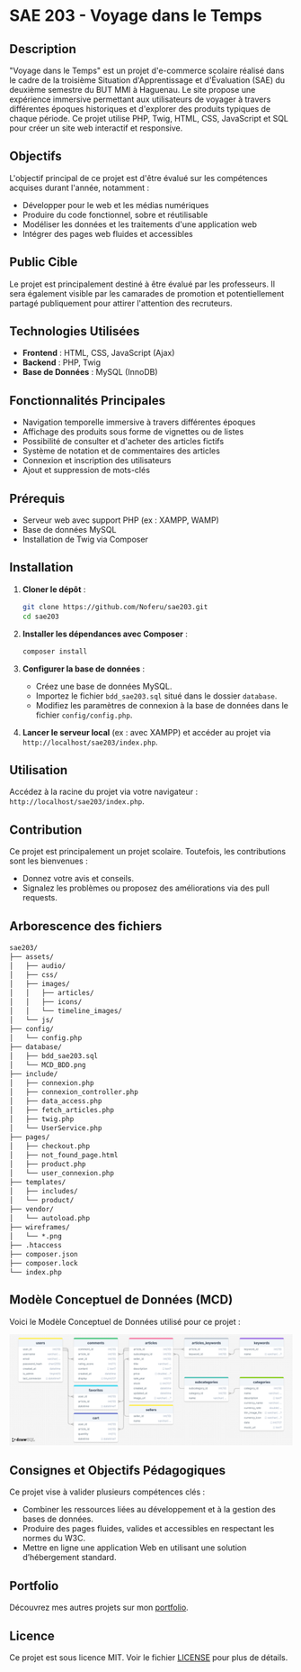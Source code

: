 
# SAE 203 - Voyage dans le Temps

## Description
"Voyage dans le Temps" est un projet d'e-commerce scolaire réalisé dans le cadre de la troisième Situation d'Apprentissage et d'Évaluation (SAE) du deuxième semestre du BUT MMI à Haguenau. Le site propose une expérience immersive permettant aux utilisateurs de voyager à travers différentes époques historiques et d'explorer des produits typiques de chaque période. Ce projet utilise PHP, Twig, HTML, CSS, JavaScript et SQL pour créer un site web interactif et responsive.

## Objectifs
L'objectif principal de ce projet est d'être évalué sur les compétences acquises durant l'année, notamment :
- Développer pour le web et les médias numériques
- Produire du code fonctionnel, sobre et réutilisable
- Modéliser les données et les traitements d'une application web
- Intégrer des pages web fluides et accessibles

## Public Cible
Le projet est principalement destiné à être évalué par les professeurs. Il sera également visible par les camarades de promotion et potentiellement partagé publiquement pour attirer l'attention des recruteurs.

## Technologies Utilisées
- **Frontend** : HTML, CSS, JavaScript (Ajax)
- **Backend** : PHP, Twig
- **Base de Données** : MySQL (InnoDB)

## Fonctionnalités Principales
- Navigation temporelle immersive à travers différentes époques
- Affichage des produits sous forme de vignettes ou de listes
- Possibilité de consulter et d'acheter des articles fictifs
- Système de notation et de commentaires des articles
- Connexion et inscription des utilisateurs
- Ajout et suppression de mots-clés

## Prérequis
- Serveur web avec support PHP (ex : XAMPP, WAMP)
- Base de données MySQL
- Installation de Twig via Composer

## Installation

1. **Cloner le dépôt** :
   ```bash
   git clone https://github.com/Noferu/sae203.git
   cd sae203
   ```

2. **Installer les dépendances avec Composer** :
   ```bash
   composer install
   ```

3. **Configurer la base de données** :
   - Créez une base de données MySQL.
   - Importez le fichier `bdd_sae203.sql` situé dans le dossier `database`.
   - Modifiez les paramètres de connexion à la base de données dans le fichier `config/config.php`.

4. **Lancer le serveur local** (ex : avec XAMPP) et accéder au projet via `http://localhost/sae203/index.php`.

## Utilisation
Accédez à la racine du projet via votre navigateur : `http://localhost/sae203/index.php`.

## Contribution
Ce projet est principalement un projet scolaire. Toutefois, les contributions sont les bienvenues :
- Donnez votre avis et conseils.
- Signalez les problèmes ou proposez des améliorations via des pull requests.

## Arborescence des fichiers
```
sae203/
├── assets/
│   ├── audio/
│   ├── css/
│   ├── images/
│   │   ├── articles/
│   │   ├── icons/
│   │   └── timeline_images/
│   └── js/
├── config/
│   └── config.php
├── database/
│   ├── bdd_sae203.sql
│   └── MCD_BDD.png
├── include/
│   ├── connexion.php
│   ├── connexion_controller.php
│   ├── data_access.php
│   ├── fetch_articles.php
│   ├── twig.php
│   └── UserService.php
├── pages/
│   ├── checkout.php
│   ├── not_found_page.html
│   ├── product.php
│   └── user_connexion.php
├── templates/
│   ├── includes/
│   └── product/
├── vendor/
│   └── autoload.php
├── wireframes/
│   └── *.png
├── .htaccess
├── composer.json
├── composer.lock
└── index.php
```

## Modèle Conceptuel de Données (MCD)
Voici le Modèle Conceptuel de Données utilisé pour ce projet :

![Modèle Conceptuel de Données](./database/MCD_BDD.png)

## Consignes et Objectifs Pédagogiques
Ce projet vise à valider plusieurs compétences clés :
- Combiner les ressources liées au développement et à la gestion des bases de données.
- Produire des pages fluides, valides et accessibles en respectant les normes du W3C.
- Mettre en ligne une application Web en utilisant une solution d’hébergement standard.

## Portfolio
Découvrez mes autres projets sur mon [portfolio](https://www.ida.etu.mmi-unistra.fr/).

## Licence
Ce projet est sous licence MIT. Voir le fichier [LICENSE](./LICENSE) pour plus de détails.
